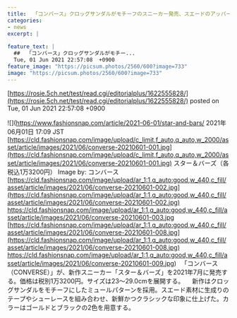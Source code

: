 ```yaml
---
title:  「コンバース」クロッグサンダルがモチーフのスニーカー発売、スエードのアッパー採用  
categories:
- news
excerpt: |
  
feature_text: |
  ##  「コンバース」クロッグサンダルがモチー...
  Tue, 01 Jun 2021 22:57:08  +0900
feature_image: "https://picsum.photos/2560/600?image=733"
image: "https://picsum.photos/2560/600?image=733"
---
```


[https://rosie.5ch.net/test/read.cgi/editorialplus/1622555828/](https://rosie.5ch.net/test/read.cgi/editorialplus/1622555828/)
posted on Tue, 01 Jun 2021 22:57:08  +0900

<!--more-->

![](https://www.fashionsnap.com/article/2021-06-01/star-and-bars/ 2021年06月01日 17:09 JST [https://cld.fashionsnap.com/image/upload/c_limit,f_auto,q_auto,w_2000/asset/article/images/2021/06/converse-20210601-001.jpg](https://cld.fashionsnap.com/image/upload/c_limit,f_auto,q_auto,w_2000/asset/article/images/2021/06/converse-20210601-001.jpg) スター＆バーズ（各税込1万3200円） Image by: コンバース [https://cld.fashionsnap.com/image/upload/ar_1:1,q_auto:good,w_440,c_fill/asset/article/images/2021/06/converse-20210601-002.jpg](https://cld.fashionsnap.com/image/upload/ar_1:1,q_auto:good,w_440,c_fill/asset/article/images/2021/06/converse-20210601-002.jpg) https://cld.fashionsnap.com/image/upload/ar_1:1,q_auto:good,w_440,c_fill/asset/article/images/2021/06/converse-20210601-003.jpg [https://cld.fashionsnap.com/image/upload/ar_1:1,q_auto:good,w_440,c_fill/asset/article/images/2021/06/converse-20210601-008.jpg](https://cld.fashionsnap.com/image/upload/ar_1:1,q_auto:good,w_440,c_fill/asset/article/images/2021/06/converse-20210601-008.jpg) https://cld.fashionsnap.com/image/upload/ar_1:1,q_auto:good,w_440,c_fill/asset/article/images/2021/06/converse-20210601-009.jpg) 　「コンバース（CONVERSE）」が、新作スニーカー「スター＆バーズ」を2021年7月に発売する。価格は税別1万3200円。サイズは23〜29.0cmを展開する。 　新作はクロッグサンダルをモチーフにしたミュールパターンを採用。スエード素材に生成りのテープやシューレースを組み合わせ、新鮮かつクラシックな印象に仕上げた。カラーはゴールドとブラックの2色を用意する。
